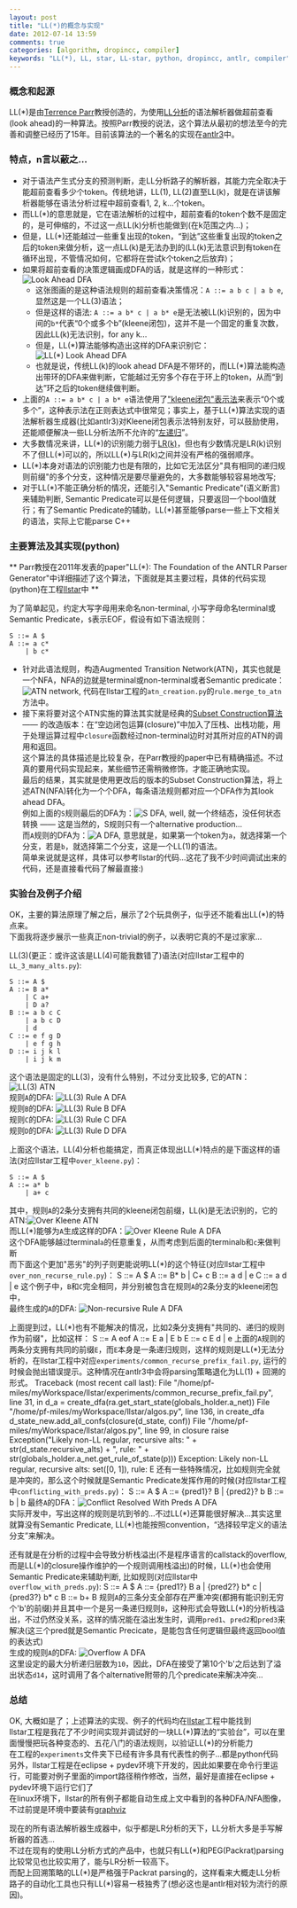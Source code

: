 ```yaml
---
layout: post
title: "LL(*)的概念与实现"
date: 2012-07-14 13:59
comments: true
categories: [algorithm, dropincc, compiler]
keywords: "LL(*), LL, star, LL-star, python, dropincc, antlr, compiler"
---
```


### 概念和起源

LL(\*)是由[Terrence Parr](http://www.cs.usfca.edu/~parrt/)教授创造的，为使用[LL分析](http://en.wikipedia.org/wiki/LL_parsing)的语法解析器做超前查看(look ahead)的一种算法。按照Parr教授的说法，这个算法从最初的想法至今的完善和调整已经历了15年。目前该算法的一个著名的实现在[antlr3](http://www.antlr.org/)中。  

### 特点，n言以蔽之...

* 对于语法产生式分支的预测判断，走LL分析路子的解析器，其能力完全取决于能超前查看多少个token。传统地讲，LL(1), LL(2)直至LL(k)，就是在讲该解析器能够在语法分析过程中超前查看1, 2, k...个token。  
* 而LL(\*)的意思就是，它在语法解析的过程中，超前查看的token个数不是固定的，是可伸缩的，不过这一点LL(k)分析也能做到(在k范围之内...)；  
* 但是，LL(\*)还能越过一些重复出现的token，“到达”这些重复出现的token之后的token来做分析，这一点LL(k)是无法办到的(LL(k)无法意识到有token在循环出现，不管情况如何，它都将在尝试k个token之后放弃)；  
* 如果将超前查看的决策逻辑画成DFA的话，就是这样的一种形式：![Look Ahead DFA](/images/ll3.png "Look Ahead DFA")
    * 这张图画的是这种语法规则的超前查看决策情况：`A ::= a b c | a b e`, 显然这是一个LL(3)语法；
    * 但是这样的语法: `A ::= a b* c | a b* e`是无法被LL(k)识别的，因为中间的`b*`代表“0个或多个b”(kleene闭包)，这并不是一个固定的重复次数，因此LL(k)无法识别，for any k...
    * 但是，LL(\*)算法能够构造出这样的DFA来识别它：![LL(\*) Look Ahead DFA](/images/llstar.png "LL(*) Look Ahead DFA")
    * 也就是说，传统LL(k)的look ahead DFA是不带环的，而LL(\*)算法能构造出带环的DFA来做判断，它能越过无穷多个存在于环上的token，从而“到达”环之后的token继续做判断。
* 上面的`A ::= a b* c | a b* e`语法使用了["kleene闭包"表示法](/blog/left-recursion-removal-using-kleene-closure/)来表示“0个或多个”，这种表示法在正则表达式中很常见；事实上，基于LL(\*)算法实现的语法解析器生成器(比如antlr3)对Kleene闭包表示法特别友好，可以鼓励使用，还能顺便解决一些LL分析法所不允许的“[左递归](http://en.wikipedia.org/wiki/Left_recursion)”。
* 大多数情况来讲，LL(\*)的识别能力弱于[LR(k)](http://en.wikipedia.org/wiki/LR_parser)，但也有少数情况是LR(k)识别不了但LL(\*)可以的，所以LL(\*)与LR(k)之间并没有严格的强弱顺序。
* LL(\*)本身对语法的识别能力也是有限的，比如它无法区分"具有相同的递归规则前缀"的多个分支，这种情况是要尽量避免的，大多数能够较容易地改写;
* 对于LL(\*)不能正确分析的情况，还能引入"Semantic Predicate"(语义断言)来辅助判断, Semantic Predicate可以是任何逻辑，只要返回一个bool值就行；有了Semantic Predicate的辅助，LL(\*)甚至能够parse一些上下文相关的语法，实际上它能parse C++     

### 主要算法及其实现(python)

** Parr教授在2011年发表的paper"LL(\*): The Foundation of the ANTLR Parser Generator"中详细描述了这个算法，下面就是其主要过程，具体的代码实现(python)在工程[llstar](https://github.com/pfmiles/llstar)中 **  

<!-- more -->
为了简单起见，约定大写字母用来命名non-terminal, 小写字母命名terminal或Semantic Predicate，`$`表示EOF，假设有如下语法规则：

    S ::= A $  
    A ::= a c*  
        | b c*  

* 针对此语法规则，构造Augmented Transition Network(ATN)，其实也就是一个NFA，NFA的边就是terminal或non-terminal或者Semantic predicate：![ATN network](/images/atn.png), 代码在llstar工程的`atn_creation.py`的`rule.merge_to_atn`方法中。  
* 接下来将要对这个ATN实施的算法其实就是经典的[Subset Construction算法](http://en.wikipedia.org/wiki/Powerset_construction) —— 的改造版本：在“空边闭包运算(closure)”中加入了压栈、出栈功能，用于处理运算过程中`closure`函数经过non-terminal边时对其所对应的ATN的调用和返回。  
这个算法的具体描述是比较复杂，在Parr教授的paper中已有精确描述。不过真的要用代码实现起来，某些细节还需稍微修饰，才能正确地实现。  
最后的结果，其实就是使用更改后的版本的Subset Construction算法，将上述ATN(NFA)转化为一个个DFA，每条语法规则都对应一个DFA作为其look ahead DFA。  
例如上面的`S`规则最后的DFA为：![S DFA](/images/sdfa.png), well, 就一个终结态，没任何状态转换 —— 这是当然的，S规则只有一个alternative production...   
而`A`规则的DFA为：![A DFA](/images/adfa.png), 意思就是，如果第一个token为`a`，就选择第一个分支，若是`b`，就选择第二个分支，这是一个LL(1)的语法。  
简单来说就是这样，具体可以参考llstar的代码...这花了我不少时间调试出来的代码，还是直接看代码了解最直接:)

### 实验台及例子介绍

OK，主要的算法原理了解之后，展示了2个玩具例子，似乎还不能看出LL(\*)的特点来。  
下面我将逐步展示一些真正non-trivial的例子，以表明它真的不是过家家...

LL(3)(更正：或许这该是LL(4)可能我数错了)语法(对应llstar工程中的`LL_3_many_alts.py`): 

    S ::= A $
    A ::= B a*
        | C a+
        | D a?
    B ::= a b c C
        | a b c D
        | d
    C ::= e f g D
        | e f g h
    D ::= i j k l
        | i j k m

这个语法是固定的LL(3)，没有什么特别，不过分支比较多, 它的ATN：![LL(3) ATN](/images/ll3atn.png)  
规则`A`的DFA: ![LL(3) Rule A DFA](/images/llstar/ll3adfa.png)  
规则`B`的DFA: ![LL(3) Rule B DFA](/images/llstar/ll3bdfa.png)  
规则`C`的DFA: ![LL(3) Rule C DFA](/images/llstar/ll3cdfa.png)  
规则`D`的DFA: ![LL(3) Rule D DFA](/images/llstar/ll3ddfa.png)  

上面这个语法，LL(4)分析也能搞定，而真正体现出LL(\*)特点的是下面这样的语法(对应llstar工程中`over_kleene.py`)：

    S ::= A $
    A ::= a* b
        | a+ c

其中，规则`A`的2条分支拥有共同的kleene闭包前缀，LL(k)是无法识别的，它的ATN:![Over Kleene ATN](/images/llstar/overkleeneatn.png)  
而LL(\*)能够为`A`生成这样的DFA：![Over Kleene Rule A DFA](/images/llstar/overkleeneadfa.png)  
这个DFA能够越过terminal`a`的任意重复，从而考虑到后面的terminal`b`和`c`来做判断  
而下面这个更加"恶劣"的列子则更能说明LL(\*)的这个特征(对应llstar工程中`over_non_recurse_rule.py`)：
    S ::= A $
    A ::= B* b
        | C+ c
    B ::= a d
        | e
    C ::= a d
        | e
这个例子中，`B`和`C`完全相同，并分别被包含在规则`A`的2条分支的kleene闭包中，  
最终生成的`A`的DFA: ![Non-recursive Rule A DFA](/images/llstar/nonrecursiveradfa.png)  

上面提到过，LL(\*)也有不能解决的情况，比如2条分支拥有"共同的、递归的规则作为前缀"，比如这样：
    S ::= A eof
    A ::= E a
        | E b
    E ::= c E d
        | e
上面的`A`规则的两条分支拥有共同的前缀`E`，而`E`本身是一条递归规则，这样的规则是LL(\*)无法分析的，在llstar工程中对应`experiments/common_recurse_prefix_fail.py`, 运行的时候会抛出错误提示。这种情况在antlr3中会将parsing策略退化为LL(1) + 回溯的形式。
    Traceback (most recent call last):
      File "/home/pf-miles/myWorkspace/llstar/experiments/common_recurse_prefix_fail.py", line 31, in <module>
        d_a = create_dfa(ra.get_start_state(globals_holder.a_net))
      File "/home/pf-miles/myWorkspace/llstar/algos.py", line 136, in create_dfa
        d_state_new.add_all_confs(closure(d_state, conf))
      File "/home/pf-miles/myWorkspace/llstar/algos.py", line 99, in closure
        raise Exception("Likely non-LL regular, recursive alts: " + str(d_state.recursive_alts) + ", rule: " + str(globals_holder.a_net.get_rule_of_state(p)))
    Exception: Likely non-LL regular, recursive alts: set([0, 1]), rule: E
还有一些特殊情况，比如规则完全就是冲突的，那么这个时候就是Semantic Predicate发挥作用的时候(对应llstar工程中`conflicting_with_preds.py`)：
    S ::= A $
    A ::= {pred1}? B
        | {pred2}? b
    B ::= b
        | b
最终`A`的DFA：![Conflict Resolved With Preds A DFA](/images/llstar/confresolvedwithpredsadfa.png)  
实际开发中，写出这样的规则是坑到爷的...不过LL(\*)还算能很好解决...其实这里就算没有Semantic Predicate, LL(\*)也能按照convention，“选择较早定义的语法分支”来解决。

还有就是在分析的过程中会导致分析栈溢出(不是程序语言的callstack的overflow, 而是LL(\*)的closure操作维护的一个规则调用栈溢出)的时候，LL(\*)也会使用Semantic Predicate来辅助判断, 比如规则(对应llstar中`overflow_with_preds.py`):
    S ::= A $
    A ::= {pred1?} B a
        | {pred2?} b* c
        | {pred3?} b* c
    B ::= b+ B
规则`A`的三条分支全部存在严重冲突(都拥有能识别无穷个'b'的前缀)并且其中一个是另一条递归规则`B`，这种形式会导致LL(\*)的分析栈溢出，不过仍然没关系，这样的情况能在溢出发生时，调用`pred1`、`pred2`和`pred3`来解决(这三个pred就是Semantic Precicate，是能包含任何逻辑但最终返回bool值的表达式)  
生成的规则`A`的DFA: ![Overflow A DFA](/images/llstar/overflowadfa.png)  
这里设定的最大分析递归层数为`10`，因此，DFA在接受了第10个'b'之后达到了溢出状态`d14`，这时调用了各个alternative附带的几个predicate来解决冲突...

### 总结

OK, 大概如是了；上述算法的实现、例子的代码均在[llstar](https://github.com/pfmiles/llstar)工程中能找到  
llstar工程是我花了不少时间实现并调试好的一块LL(\*)算法的“实验台”，可以在里面慢慢把玩各种变态的、五花八门的语法规则，以验证LL(\*)的分析能力  
在工程的`experiments`文件夹下已经有许多具有代表性的例子...都是python代码  
另外，llstar工程是在eclipse + pydev环境下开发的，因此如果要在命令行里运行，可能要对例子里面的import路径稍作修改，当然，最好是直接在eclipse + pydev环境下运行它们了  
在linux环境下，llstar的所有例子都能自动生成上文中看到的各种DFA/NFA图像，不过前提是环境中要装有[graphviz](http://www.graphviz.org/)  

现在的所有语法解析器生成器中，似乎都是LR分析的天下，LL分析大多是手写解析器的首选...  
不过在现有的使用LL分析方式的产品中，也就只有LL(\*)和PEG(Packrat)parsing比较常见也比较实用了，能与LR分析一较高下。  
而配上回溯策略的LL(\*)是严格强于Packrat parsing的，这样看来大概走LL分析路子的自动化工具也只有LL(\*)容易一枝独秀了(想必这也是antlr相对较为流行的原因)。
